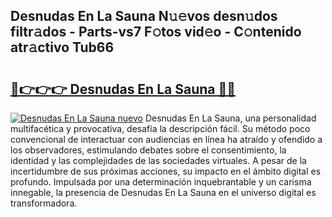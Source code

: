 ## Desnudas En La Sauna N𝚞𝚎vos desn𝚞dos filtr𝚊dos - Parts-vs7 F𝚘tos vid𝚎o - C𝚘ntenido atr𝚊ctivo Tub66

# <h2><a href="http://mb645hl.tromn.icu/?c=Desnudas+En+La+Sauna">🔗👉👉👉 Desnudas En La Sauna 🔗🔗</a></h2>

[![Desnudas En La Sauna nuevo](https://i.imgur.com/pEAQMta.gif)](http://mb645hl.tromn.icu/?c=Desnudas+En+La+Sauna)
Desnudas En La Sauna, una personalidad multifacética y provocativa, desafía la descripción fácil. Su método poco convencional de interactuar con audiencias en línea ha atraído y ofendido a los observadores, estimulando debates sobre el consentimiento, la identidad y las complejidades de las sociedades virtuales. A pesar de la incertidumbre de sus próximas acciones, su impacto en el ámbito digital es profundo. Impulsada por una determinación inquebrantable y un carisma innegable, la presencia de Desnudas En La Sauna en el universo digital es transformadora.
